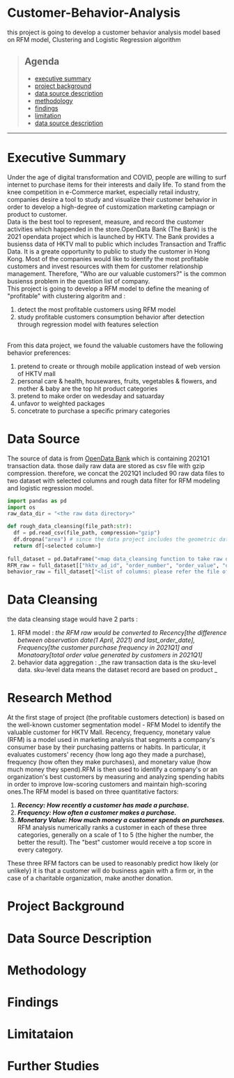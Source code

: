 # Customer-Behavior-Analysis
this project is going to develop a customer behavior analysis model based on RFM model, Clustering and Logistic Regression algorithm <br>
> ## Agenda
> - [executive summary](https://github.com/JoeChowHoKeung/Customer-Behavior-Analysis/edit/main/README.md#executive-summary)
> - [project background](https://github.com/JoeChowHoKeung/Customer-Behavior-Analysis/edit/main/README.md#project-background)
> - [data source description](https://github.com/JoeChowHoKeung/Customer-Behavior-Analysis/edit/main/README.md#data-source-description)
> - [methodology](https://github.com/JoeChowHoKeung/Customer-Behavior-Analysis/edit/main/README.md#methodology)
> - [findings](https://github.com/JoeChowHoKeung/Customer-Behavior-Analysis/edit/main/README.md#findings)
> - [limitation](https://github.com/JoeChowHoKeung/Customer-Behavior-Analysis/edit/main/README.md#limitation)
> - [data source description](https://github.com/JoeChowHoKeung/Customer-Behavior-Analysis/edit/main/README.md#further-studies)
____
# Executive Summary
Under the age of digital transformation and COVID, people are willing to surf internet to purchase items for their interests and daily life. To stand from the knee competition in e-Commerce market, especially retail industry, companies desire a tool to study and visualize their customer behavior in order to develop a high-degree of customization marketing campiagn or product to customer.<br>
Data is the best tool to represent, measure, and record the customer activities which happended in the store.OpenData Bank (The Bank) is the 2021 opendata project which is launched by HKTV. The Bank provides a busienss data of HKTV mall to public which includes Transaction and Traffic Data. It is a greate opportunity to public to study the customer in Hong Kong. Most of the companies would like to identify the most profitable customers and invest resources with them for customer relationship management. Therefore, "Who are our valuable customers?" is the common busienss problem in the question list of company. <br>
This project is going to develop a RFM model to define the meaning of "profitable" with clustering algoritm and :<br>
1. detect the most profitable customers using RFM model
2. study profitable customers consumption behavior after detection through regression model with features selection
<br>
From this data project, we found the valuable customers have the following behavior preferences:

1. pretend to create or through mobile application instead of web version of HKTV mall
2. personal care & health, housewares, fruits, vegetables & flowers, and mother & baby are the top hit product categories
3. pretend to make order on wedesday and satuarday
4. unfavor to weighted packages
5. concetrate to purchase a specific primary categories

# Data Source
The source of data is from [OpenData Bank](https://opendatabank.hktvmall.com/portal/home) which is containing 2021Q1 transaction data. those daily raw data are stored as csv file with gzip compression. therefore, we concat the 2021Q1 included 90 raw data files to two dataset with selected columns and rough data filter for RFM modeling and logistic regression model. 

```python 
import pandas as pd
import os
raw_data_dir = "<the raw data directory>"

def rough_data_cleansing(file_path:str):
  df = pd.read_csv(file_path, compression="gzip")
  df.dropna("area") # since the data project includes the geometric data for analysis, we have to filter out the na value from the raw data
  return df[<selected column>]
  
full_dataset = pd.DataFrame("<map data_cleansing function to take raw data with rough cleaning from raw_data_dir>")
RFM_raw = full_dataset[["hktv_ad_id", "order_number", "order_value", "order_date"]]
behavior_raw = fill_dataset["<list of columns: please refer the file of keep_columns.csv>"]
```

# Data Cleansing
the data cleansing stage would have 2 parts :
1. RFM model : _the RFM raw would be converted to Recency[the difference between observation date(1 April, 2021) and last_order_date], Frequency[the customer purchase frequency in 2021Q1] and Monatoary[total order value generated by customers in 2021Q1]_
2. behavior data aggregation : _the raw transaction data is the sku-level data. sku-level data means the dataset record are based on product _
# Research Method
At the first stage of project (the profitable customers detection) is based on the well-known customer segmentation model - RFM Model to identify the valuable customer for HKTV Mall. Recency, frequency, monetary value (RFM) is a model used in marketing analysis that segments a company's consumer base by their purchasing patterns or habits. In particular, it evaluates customers' recency (how long ago they made a purchase), frequency (how often they make purchases), and monetary value (how much money they spend).RFM is then used to identify a company's or an organization's best customers by measuring and analyzing spending habits in order to improve low-scoring customers and maintain high-scoring ones.The RFM model is based on three quantitative factors:
1. ___Recency: How recently a customer has made a purchase.___
2. ___Frequency: How often a customer makes a purchase.___
3. ___Monetary Value: How much money a customer spends on purchases.___<br>
RFM analysis numerically ranks a customer in each of these three categories, generally on a scale of 1 to 5 (the higher the number, the better the result). The "best" customer would receive a top score in every category.

These three RFM factors can be used to reasonably predict how likely (or unlikely) it is that a customer will do business again with a firm or, in the case of a charitable organization, make another donation.
# Project Background
# Data Source Description
# Methodology
# Findings
# Limitataion
# Further Studies
